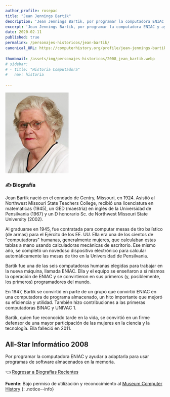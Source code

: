 ```yaml
---
author_profile: rosepac
title: "Jean Jennings Bartik"
description: 'Jean Jennings Bartik, por programar la computadora ENIAC y ayudar a adaptarla para usar programas de software almacenados en la memoria.'
excerpt: 'Jean Jennings Bartik, por programar la computadora ENIAC y ayudar a adaptarla para usar programas de software almacenados en la memoria.'
date: 2020-02-11
published: true
permalink: /personajes-historicos/jean-bartik/
canonical_URL: https://computerhistory.org/profile/jean-jennings-bartik/

thumbnail: /assets/img/personajes-historicos/2008_jean_bartik.webp
# sidebar:
# - title: "Historia Computadora"
#   nav: historia

---
```


 <img src="/assets/img/personajes-historicos/2008_jean_bartik.webp" width="200px" high="250px" alt="Jean Jennings Bartik" title="Jean Jennings Bartik">

### ✍ Biografía

Jean Bartik nació en el condado de Gentry, Missouri, en 1924. Asistió al Northwest Missouri State Teachers College, recibió una licenciatura en matemáticas (1945), un GED (maestría) en inglés de la Universidad de Pensilvania (1967) y un D honorario Sc. de Northwest Missouri State University (2002).

Al graduarse en 1945, fue contratada para computar mesas de tiro balístico (de armas) para el Ejército de los EE. UU. Ella era una de los cientos de "computadoras" humanas, generalmente mujeres, que calculaban estas tablas a mano usando calculadoras mecánicas de escritorio. Ese mismo año, se completó un novedoso dispositivo electrónico para calcular automáticamente las mesas de tiro en la Universidad de Pensilvania.

Bartik fue una de las seis computadoras humanas elegidas para trabajar en la nueva máquina, llamada ENIAC. Ella y el equipo se enseñaron a sí mismos la operación de ENIAC y se convirtieron en sus primeros (y, posiblemente, los primeros) programadores del mundo.

En 1947, Bartik se convirtió en parte de un grupo que convirtió ENIAC en una computadora de programa almacenado, un hito importante que mejoró su eficiencia y utilidad. También hizo contribuciones a las primeras computadoras BINAC y UNIVAC 1.

Bartik, quien fue reconocido tarde en la vida, se convirtió en un firme defensor de una mayor participación de las mujeres en la ciencia y la tecnología. Ella falleció en 2011.

## All-Star Informático 2008

Por programar la computadora ENIAC y ayudar a adaptarla para usar programas de software almacenados en la memoria.

👈 [Regresar a Biografías Recientes](/personajes-historicos/#-biografías-agregadas-más-recientes-)

**Fuente**: Bajo permiso de utilización y reconocimiento al [Museum Computer History](https://www.computerhistory.org/ "Página web el Museo de la Historia de las Computadoras")
{: .notice--info}
